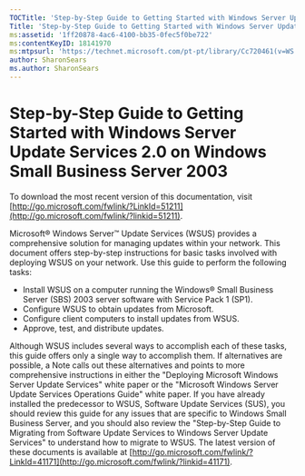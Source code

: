 ```yaml
---
TOCTitle: 'Step-by-Step Guide to Getting Started with Windows Server Update Services 2.0 on Windows Small Business Server 2003'
Title: 'Step-by-Step Guide to Getting Started with Windows Server Update Services 2.0 on Windows Small Business Server 2003'
ms:assetid: '1ff20878-4ac6-4100-bb35-0fec5f0be722'
ms:contentKeyID: 18141970
ms:mtpsurl: 'https://technet.microsoft.com/pt-pt/library/Cc720461(v=WS.10)'
author: SharonSears
ms.author: SharonSears
---
```


Step-by-Step Guide to Getting Started with Windows Server Update Services 2.0 on Windows Small Business Server 2003
===================================================================================================================

To download the most recent version of this documentation, visit [http://go.microsoft.com/fwlink/?LinkId=51211](http://go.microsoft.com/fwlink/?linkid=51211).

Microsoft® Windows Server™ Update Services (WSUS) provides a comprehensive solution for managing updates within your network. This document offers step-by-step instructions for basic tasks involved with deploying WSUS on your network. Use this guide to perform the following tasks:

-   Install WSUS on a computer running the Windows® Small Business Server (SBS) 2003 server software with Service Pack 1 (SP1).
-   Configure WSUS to obtain updates from Microsoft.
-   Configure client computers to install updates from WSUS.
-   Approve, test, and distribute updates.

Although WSUS includes several ways to accomplish each of these tasks, this guide offers only a single way to accomplish them. If alternatives are possible, a Note calls out these alternatives and points to more comprehensive instructions in either the "Deploying Microsoft Windows Server Update Services" white paper or the "Microsoft Windows Server Update Services Operations Guide" white paper. If you have already installed the predecessor to WSUS, Software Update Services (SUS), you should review this guide for any issues that are specific to Windows Small Business Server, and you should also review the "Step-by-Step Guide to Migrating from Software Update Services to Windows Server Update Services" to understand how to migrate to WSUS. The latest version of these documents is available at [http://go.microsoft.com/fwlink/?LinkId=41171](http://go.microsoft.com/fwlink/?linkid=41171).
